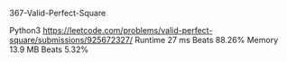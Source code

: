 367-Valid-Perfect-Square


Python3
https://leetcode.com/problems/valid-perfect-square/submissions/925672327/
Runtime
27 ms
Beats
88.26%
Memory
13.9 MB
Beats
5.32%
